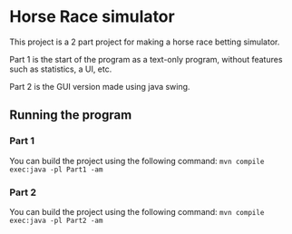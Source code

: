 # Horse Race simulator

This project is a 2 part project for making a horse race betting simulator.

Part 1 is the start of the program as a text-only program, without features such as statistics, a UI, etc.

Part 2 is the GUI version made using java swing.

## Running the program

### Part 1

You can build the project using the following command:
`mvn compile exec:java -pl Part1 -am`

### Part 2

You can build the project using the following command:
`mvn compile exec:java -pl Part2 -am`
